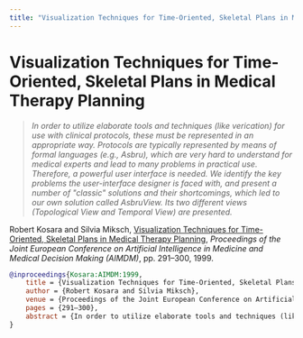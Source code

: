 ```yaml
---
title: "Visualization Techniques for Time-Oriented, Skeletal Plans in Medical Therapy Planning"
---
```


# Visualization Techniques for Time-Oriented, Skeletal Plans in Medical Therapy Planning

> _In order to utilize elaborate tools and techniques (like verication) for use with clinical protocols, these must be represented in an appropriate way. Protocols are typically represented by means of formal languages (e.g., Asbru), which are very hard to understand for medical experts and lead to many problems in practical use. Therefore, a powerful user interface is needed. We identify the key problems the user-interface designer is faced with, and present a number of "classic" solutions and their shortcomings, which led to our own solution called AsbruView. Its two different views (Topological View and Temporal View) are presented._

Robert Kosara and Silvia Miksch, <a href="https://media.eagereyes.org/papers/1999/Kosara-AIMDM-1999.pdf" target="_blank">Visualization Techniques for Time-Oriented, Skeletal Plans in Medical Therapy Planning</a>, _Proceedings of the Joint European Conference on Artificial Intelligence in Medicine and Medical Decision Making (AIMDM)_, pp. 291–300, 1999.


```bibtex
@inproceedings{Kosara:AIMDM:1999,
	title = {Visualization Techniques for Time-Oriented, Skeletal Plans in Medical Therapy Planning},
	author = {Robert Kosara and Silvia Miksch},
	venue = {Proceedings of the Joint European Conference on Artificial Intelligence in Medicine and Medical Decision Making (AIMDM)},
	pages = {291–300},
	abstract = {In order to utilize elaborate tools and techniques (like verication) for use with clinical protocols, these must be represented in an appropriate way. Protocols are typically represented by means of formal languages (e.g., Asbru), which are very hard to understand for medical experts and lead to many problems in practical use. Therefore, a powerful user interface is needed. We identify the key problems the user-interface designer is faced with, and present a number of "classic" solutions and their shortcomings, which led to our own solution called AsbruView. Its two different views (Topological View and Temporal View) are presented.},
}
```

